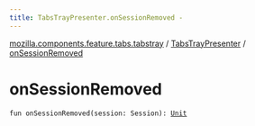 ```yaml
---
title: TabsTrayPresenter.onSessionRemoved - 
---
```


[mozilla.components.feature.tabs.tabstray](../index.html) / [TabsTrayPresenter](index.html) / [onSessionRemoved](./on-session-removed.html)

# onSessionRemoved

`fun onSessionRemoved(session: Session): `[`Unit`](https://kotlinlang.org/api/latest/jvm/stdlib/kotlin/-unit/index.html)